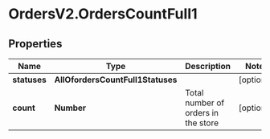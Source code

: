 # OrdersV2.OrdersCountFull1

## Properties
Name | Type | Description | Notes
------------ | ------------- | ------------- | -------------
**statuses** | **AllOfordersCountFull1Statuses** |  | [optional] 
**count** | **Number** | Total number of orders in the store | [optional] 
